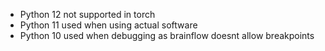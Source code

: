 - Python 12 not supported in torch
- Python 11 used when using actual software
- Python 10 used when debugging as brainflow doesnt allow breakpoints




